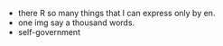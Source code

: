 - there R so many things that I can express only by en.
- one img say a thousand words.
- self-government
